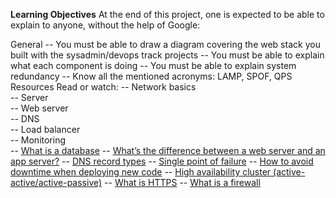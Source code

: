 **Learning Objectives**
At the end of this project, one is expected to be able to explain to anyone, without the help of Google:

General
-- You must be able to draw a diagram covering the web stack you built with the sysadmin/devops track projects
-- You must be able to explain what each component is doing
-- You must be able to explain system redundancy
-- Know all the mentioned acronyms: LAMP, SPOF, QPS
Resources
Read or watch:
-- Network basics  
-- Server  
-- Web server  
-- DNS  
-- Load balancer  
-- Monitoring  
-- [What is a database](https://intranet.alxswe.com/rltoken/n3CdS3EA5l5psDDKbEhApA)
-- [What’s the difference between a web server and an app server?](https://intranet.alxswe.com/rltoken/0as4wDlFqyhLhf0f_gedcw)
-- [DNS record types](https://intranet.alxswe.com/rltoken/Pl3UoEfAO7K_jUKRLMmnAQ)
-- [Single point of failure](https://intranet.alxswe.com/rltoken/uxpx2YhXs10TFLIDg78chA)
-- [How to avoid downtime when deploying new code](https://intranet.alxswe.com/rltoken/TAJeVYy9U9iLaEDd6XkbRA)
-- [High availability cluster (active-active/active-passive)](https://intranet.alxswe.com/rltoken/TAJeVYy9U9iLaEDd6XkbRA)
-- [What is HTTPS](https://intranet.alxswe.com/rltoken/c0zs2MxrmxFLsCPOizxq6g)
-- [What is a firewall](https://intranet.alxswe.com/rltoken/j6idMcUTyNEDj1oYDQFmUw)
